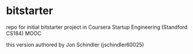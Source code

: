 bitstarter
==========

repo for initial bitstarter project in Coursera Startup Engineering (Standford CS184) MOOC

this version authored by Jon Schindler (jschindler60025)

